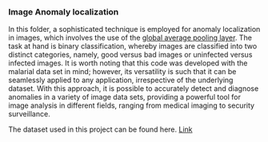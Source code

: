 ### Image Anomaly localization

In this folder, a sophisticated technique is employed for anomaly localization in images, which involves the use of the [global average pooling layer](https://androidkt.com/explain-pooling-layers-max-pooling-average-pooling-global-average-pooling-and-global-max-pooling/). The task at hand is binary classification, whereby images are classified into two distinct categories, namely, good versus bad images or uninfected versus infected images. It is worth noting that this code was developed with the malarial data set in mind; however, its versatility is such that it can be seamlessly applied to any application, irrespective of the underlying dataset. With this approach, it is possible to accurately detect and diagnose anomalies in a variety of image data sets, providing a powerful tool for image analysis in different fields, ranging from medical imaging to security surveillance.


The dataset used in this project can be found here. [Link](https://www.kaggle.com/code/chiranjeevbit/detecting-malaria-val-accuracy-97/data)
